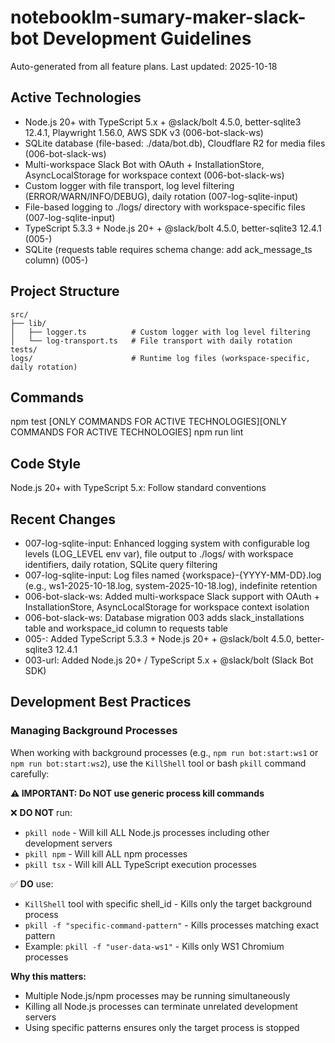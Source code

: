 # notebooklm-sumary-maker-slack-bot Development Guidelines

Auto-generated from all feature plans. Last updated: 2025-10-18

## Active Technologies
- Node.js 20+ with TypeScript 5.x + @slack/bolt 4.5.0, better-sqlite3 12.4.1, Playwright 1.56.0, AWS SDK v3 (006-bot-slack-ws)
- SQLite database (file-based: ./data/bot.db), Cloudflare R2 for media files (006-bot-slack-ws)
- Multi-workspace Slack Bot with OAuth + InstallationStore, AsyncLocalStorage for workspace context (006-bot-slack-ws)
- Custom logger with file transport, log level filtering (ERROR/WARN/INFO/DEBUG), daily rotation (007-log-sqlite-input)
- File-based logging to ./logs/ directory with workspace-specific files (007-log-sqlite-input)
- TypeScript 5.3.3 + Node.js 20+ + @slack/bolt 4.5.0, better-sqlite3 12.4.1 (005-)
- SQLite (requests table requires schema change: add ack_message_ts column) (005-)

## Project Structure
```
src/
├── lib/
│   ├── logger.ts          # Custom logger with log level filtering
│   └── log-transport.ts   # File transport with daily rotation
tests/
logs/                      # Runtime log files (workspace-specific, daily rotation)
```

## Commands
npm test [ONLY COMMANDS FOR ACTIVE TECHNOLOGIES][ONLY COMMANDS FOR ACTIVE TECHNOLOGIES] npm run lint

## Code Style
Node.js 20+ with TypeScript 5.x: Follow standard conventions

## Recent Changes
- 007-log-sqlite-input: Enhanced logging system with configurable log levels (LOG_LEVEL env var), file output to ./logs/ with workspace identifiers, daily rotation, SQLite query filtering
- 007-log-sqlite-input: Log files named {workspace}-{YYYY-MM-DD}.log (e.g., ws1-2025-10-18.log, system-2025-10-18.log), indefinite retention
- 006-bot-slack-ws: Added multi-workspace Slack support with OAuth + InstallationStore, AsyncLocalStorage for workspace context isolation
- 006-bot-slack-ws: Database migration 003 adds slack_installations table and workspace_id column to requests table
- 005-: Added TypeScript 5.3.3 + Node.js 20+ + @slack/bolt 4.5.0, better-sqlite3 12.4.1
- 003-url: Added Node.js 20+ / TypeScript 5.x + @slack/bolt (Slack Bot SDK)

<!-- MANUAL ADDITIONS START -->

## Development Best Practices

### Managing Background Processes

When working with background processes (e.g., `npm run bot:start:ws1` or `npm run bot:start:ws2`), use the `KillShell` tool or bash `pkill` command carefully:

**⚠️ IMPORTANT: Do NOT use generic process kill commands**

❌ **DO NOT** run:
- `pkill node` - Will kill ALL Node.js processes including other development servers
- `pkill npm` - Will kill ALL npm processes
- `pkill tsx` - Will kill ALL TypeScript execution processes

✅ **DO** use:
- `KillShell` tool with specific shell_id - Kills only the target background process
- `pkill -f "specific-command-pattern"` - Kills processes matching exact pattern
- Example: `pkill -f "user-data-ws1"` - Kills only WS1 Chromium processes

**Why this matters:**
- Multiple Node.js/npm processes may be running simultaneously
- Killing all Node.js processes can terminate unrelated development servers
- Using specific patterns ensures only the target process is stopped

<!-- MANUAL ADDITIONS END -->
